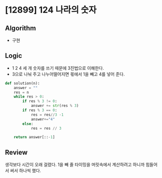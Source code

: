# [12899] 124 나라의 숫자
## Algorithm
- 구현
## Logic
- 1 2 4 세 개 숫자를 쓰기 때문에 3진법으로 이해한다.
-  3으로 나눠 주고 나누어떨어지면 몫에서 1을 빼고 4를 넣어 준다.
```python
def solution(n):
    answer = ""
    res = n
    while res > 0:
        if res % 3 != 0:
            answer += str(res % 3)
        if res % 3 == 0:
            res = res//3 -1
            answer+="4"
        else:
            res = res // 3
            
    return answer[::-1]
```

## Review
생각보다 시간이 오래 걸렸다. 1을 빼 줄 타이밍을 머릿속에서 계산하려고 하니까 힘들어서 써서 하나씩 했다.
